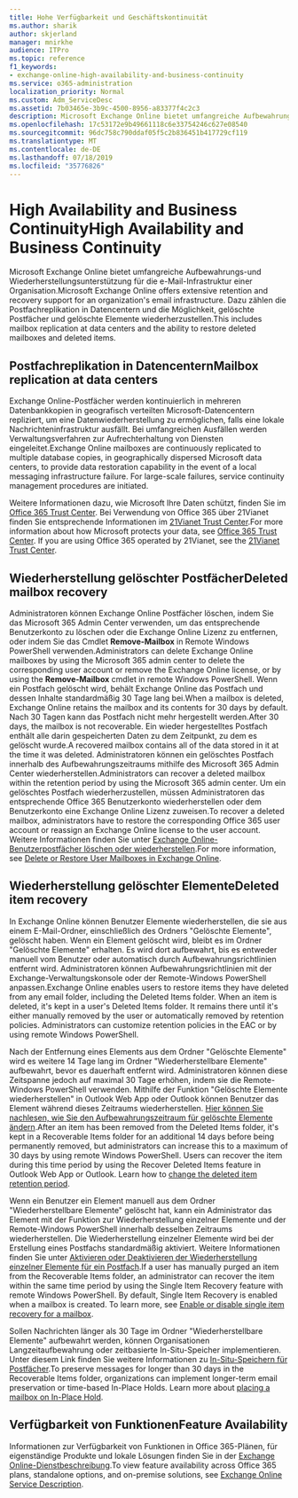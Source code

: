 ```yaml
---
title: Hohe Verfügbarkeit und Geschäftskontinuität
ms.author: sharik
author: skjerland
manager: mnirkhe
audience: ITPro
ms.topic: reference
f1_keywords:
- exchange-online-high-availability-and-business-continuity
ms.service: o365-administration
localization_priority: Normal
ms.custom: Adm_ServiceDesc
ms.assetid: 7b03465e-3b9c-4500-8956-a83377f4c2c3
description: Microsoft Exchange Online bietet umfangreiche Aufbewahrungs-und Wiederherstellungsunterstützung für die e-Mail-Infrastruktur einer Organisation. Dazu zählen die Postfachreplikation in Datencentern und die Möglichkeit, gelöschte Postfächer und gelöschte Elemente wiederherzustellen.
ms.openlocfilehash: 17c53172e9b49661118c6e33754246c627e08540
ms.sourcegitcommit: 96dc758c790ddaf05f5c2b836451b417729cf119
ms.translationtype: MT
ms.contentlocale: de-DE
ms.lasthandoff: 07/18/2019
ms.locfileid: "35776826"
---
```

# <a name="high-availability-and-business-continuity"></a><span data-ttu-id="214da-104">High Availability and Business Continuity</span><span class="sxs-lookup"><span data-stu-id="214da-104">High Availability and Business Continuity</span></span>

<span data-ttu-id="214da-105">Microsoft Exchange Online bietet umfangreiche Aufbewahrungs-und Wiederherstellungsunterstützung für die e-Mail-Infrastruktur einer Organisation.</span><span class="sxs-lookup"><span data-stu-id="214da-105">Microsoft Exchange Online offers extensive retention and recovery support for an organization's email infrastructure.</span></span> <span data-ttu-id="214da-106">Dazu zählen die Postfachreplikation in Datencentern und die Möglichkeit, gelöschte Postfächer und gelöschte Elemente wiederherzustellen.</span><span class="sxs-lookup"><span data-stu-id="214da-106">This includes mailbox replication at data centers and the ability to restore deleted mailboxes and deleted items.</span></span>
  
## <a name="mailbox-replication-at-data-centers"></a><span data-ttu-id="214da-107">Postfachreplikation in Datencentern</span><span class="sxs-lookup"><span data-stu-id="214da-107">Mailbox replication at data centers</span></span>

<span data-ttu-id="214da-p103">Exchange Online-Postfächer werden kontinuierlich in mehreren Datenbankkopien in geografisch verteilten Microsoft-Datencentern repliziert, um eine Datenwiederherstellung zu ermöglichen, falls eine lokale Nachrichteninfrastruktur ausfällt. Bei umfangreichen Ausfällen werden Verwaltungsverfahren zur Aufrechterhaltung von Diensten eingeleitet.</span><span class="sxs-lookup"><span data-stu-id="214da-p103">Exchange Online mailboxes are continuously replicated to multiple database copies, in geographically dispersed Microsoft data centers, to provide data restoration capability in the event of a local messaging infrastructure failure. For large-scale failures, service continuity management procedures are initiated.</span></span>
  
<span data-ttu-id="214da-p104">Weitere Informationen dazu, wie Microsoft Ihre Daten schützt, finden Sie im [Office 365 Trust Center](https://go.microsoft.com/fwlink/p/?LinkId=299135). Bei Verwendung von Office 365 über 21Vianet finden Sie entsprechende Informationen im [21Vianet Trust Center](http://www.21vbluecloud.com/office365/trustcenter/onlineservices.mdl).</span><span class="sxs-lookup"><span data-stu-id="214da-p104">For more information about how Microsoft protects your data, see [Office 365 Trust Center](https://go.microsoft.com/fwlink/p/?LinkId=299135). If you are using Office 365 operated by 21Vianet, see the [21Vianet Trust Center](http://www.21vbluecloud.com/office365/trustcenter/onlineservices.mdl).</span></span>
  
## <a name="deleted-mailbox-recovery"></a><span data-ttu-id="214da-112">Wiederherstellung gelöschter Postfächer</span><span class="sxs-lookup"><span data-stu-id="214da-112">Deleted mailbox recovery</span></span>

<span data-ttu-id="214da-113">Administratoren können Exchange Online Postfächer löschen, indem Sie das Microsoft 365 Admin Center verwenden, um das entsprechende Benutzerkonto zu löschen oder die Exchange Online Lizenz zu entfernen, oder indem Sie das Cmdlet **Remove-Mailbox** in Remote Windows PowerShell verwenden.</span><span class="sxs-lookup"><span data-stu-id="214da-113">Administrators can delete Exchange Online mailboxes by using the Microsoft 365 admin center to delete the corresponding user account or remove the Exchange Online license, or by using the **Remove-Mailbox** cmdlet in remote Windows PowerShell.</span></span> <span data-ttu-id="214da-114">Wenn ein Postfach gelöscht wird, behält Exchange Online das Postfach und dessen Inhalte standardmäßig 30 Tage lang bei.</span><span class="sxs-lookup"><span data-stu-id="214da-114">When a mailbox is deleted, Exchange Online retains the mailbox and its contents for 30 days by default.</span></span> <span data-ttu-id="214da-115">Nach 30 Tagen kann das Postfach nicht mehr hergestellt werden.</span><span class="sxs-lookup"><span data-stu-id="214da-115">After 30 days, the mailbox is not recoverable.</span></span> <span data-ttu-id="214da-116">Ein wieder hergestelltes Postfach enthält alle darin gespeicherten Daten zu dem Zeitpunkt, zu dem es gelöscht wurde.</span><span class="sxs-lookup"><span data-stu-id="214da-116">A recovered mailbox contains all of the data stored in it at the time it was deleted.</span></span> <span data-ttu-id="214da-117">Administratoren können ein gelöschtes Postfach innerhalb des Aufbewahrungszeitraums mithilfe des Microsoft 365 Admin Center wiederherstellen.</span><span class="sxs-lookup"><span data-stu-id="214da-117">Administrators can recover a deleted mailbox within the retention period by using the Microsoft 365 admin center.</span></span> <span data-ttu-id="214da-118">Um ein gelöschtes Postfach wiederherzustellen, müssen Administratoren das entsprechende Office 365 Benutzerkonto wiederherstellen oder dem Benutzerkonto eine Exchange Online Lizenz zuweisen.</span><span class="sxs-lookup"><span data-stu-id="214da-118">To recover a deleted mailbox, administrators have to restore the corresponding Office 365 user account or reassign an Exchange Online license to the user account.</span></span> <span data-ttu-id="214da-119">Weitere Informationen finden Sie unter [Exchange Online-Benutzerpostfächer löschen oder wiederherstellen](https://go.microsoft.com/fwlink/p/?LinkId=286992).</span><span class="sxs-lookup"><span data-stu-id="214da-119">For more information, see [Delete or Restore User Mailboxes in Exchange Online](https://go.microsoft.com/fwlink/p/?LinkId=286992).</span></span>
  
## <a name="deleted-item-recovery"></a><span data-ttu-id="214da-120">Wiederherstellung gelöschter Elemente</span><span class="sxs-lookup"><span data-stu-id="214da-120">Deleted item recovery</span></span>

<span data-ttu-id="214da-p106">In Exchange Online können Benutzer Elemente wiederherstellen, die sie aus einem E-Mail-Ordner, einschließlich des Ordners "Gelöschte Elemente", gelöscht haben. Wenn ein Element gelöscht wird, bleibt es im Ordner "Gelöschte Elemente" erhalten. Es wird dort aufbewahrt, bis es entweder manuell vom Benutzer oder automatisch durch Aufbewahrungsrichtlinien entfernt wird. Administratoren können Aufbewahrungsrichtlinien mit der Exchange-Verwaltungskonsole oder der Remote-Windows PowerShell anpassen.</span><span class="sxs-lookup"><span data-stu-id="214da-p106">Exchange Online enables users to restore items they have deleted from any email folder, including the Deleted Items folder. When an item is deleted, it's kept in a user's Deleted Items folder. It remains there until it's either manually removed by the user or automatically removed by retention policies. Administrators can customize retention policies in the EAC or by using remote Windows PowerShell.</span></span>
  
<span data-ttu-id="214da-p107">Nach der Entfernung eines Elements aus dem Ordner "Gelöschte Elemente" wird es weitere 14 Tage lang im Ordner "Wiederherstellbare Elemente" aufbewahrt, bevor es dauerhaft entfernt wird. Administratoren können diese Zeitspanne jedoch auf maximal 30 Tage erhöhen, indem sie die Remote-Windows PowerShell verwenden. Mithilfe der Funktion "Gelöschte Elemente wiederherstellen" in Outlook Web App oder Outlook können Benutzer das Element während dieses Zeitraums wiederherstellen. [Hier können Sie nachlesen, wie Sie den Aufbewahrungszeitraum für gelöschte Elemente ändern](https://go.microsoft.com/fwlink/p/?LinkId=286940).</span><span class="sxs-lookup"><span data-stu-id="214da-p107">After an item has been removed from the Deleted Items folder, it's kept in a Recoverable Items folder for an additional 14 days before being permanently removed, but administrators can increase this to a maximum of 30 days by using remote Windows PowerShell. Users can recover the item during this time period by using the Recover Deleted Items feature in Outlook Web App or Outlook. Learn how to [change the deleted item retention period](https://go.microsoft.com/fwlink/p/?LinkId=286940).</span></span>
  
<span data-ttu-id="214da-p108">Wenn ein Benutzer ein Element manuell aus dem Ordner "Wiederherstellbare Elemente" gelöscht hat, kann ein Administrator das Element mit der Funktion zur Wiederherstellung einzelner Elemente und der Remote-Windows PowerShell innerhalb desselben Zeitraums wiederherstellen. Die Wiederherstellung einzelner Elemente wird bei der Erstellung eines Postfachs standardmäßig aktiviert. Weitere Informationen finden Sie unter [Aktivieren oder Deaktivieren der Wiederherstellung einzelner Elemente für ein Postfach](https://go.microsoft.com/fwlink/p/?LinkID=286941).</span><span class="sxs-lookup"><span data-stu-id="214da-p108">If a user has manually purged an item from the Recoverable Items folder, an administrator can recover the item within the same time period by using the Single Item Recovery feature with remote Windows PowerShell. By default, Single Item Recovery is enabled when a mailbox is created. To learn more, see [Enable or disable single item recovery for a mailbox](https://go.microsoft.com/fwlink/p/?LinkID=286941).</span></span>
  
<span data-ttu-id="214da-p109">Sollen Nachrichten länger als 30 Tage im Ordner "Wiederherstellbare Elemente" aufbewahrt werden, können Organisationen Langzeitaufbewahrung oder zeitbasierte In-Situ-Speicher implementieren. Unter diesem Link finden Sie weitere Informationen zu [In-Situ-Speichern für Postfächer](https://go.microsoft.com/fwlink/p/?LinkId=271746).</span><span class="sxs-lookup"><span data-stu-id="214da-p109">To preserve messages for longer than 30 days in the Recoverable Items folder, organizations can implement longer-term email preservation or time-based In-Place Holds. Learn more about [placing a mailbox on In-Place Hold](https://go.microsoft.com/fwlink/p/?LinkId=271746).</span></span>
  
## <a name="feature-availability"></a><span data-ttu-id="214da-133">Verfügbarkeit von Funktionen</span><span class="sxs-lookup"><span data-stu-id="214da-133">Feature Availability</span></span>

<span data-ttu-id="214da-134">Informationen zur Verfügbarkeit von Funktionen in Office 365-Plänen, für eigenständige Produkte und lokale Lösungen finden Sie in der [Exchange Online-Dienstbeschreibung](exchange-online-service-description.md).</span><span class="sxs-lookup"><span data-stu-id="214da-134">To view feature availability across Office 365 plans, standalone options, and on-premise solutions, see [Exchange Online Service Description](exchange-online-service-description.md).</span></span>
  

